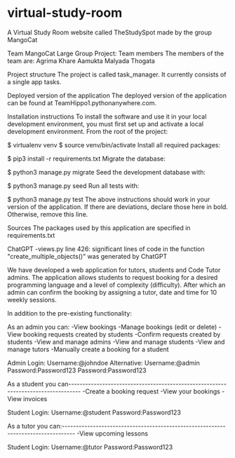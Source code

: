 # virtual-study-room
A Virtual Study Room website called TheStudySpot made by the group MangoCat

Team MangoCat Large Group Project:
Team members
The members of the team are:
Agrima Khare
Aamukta Malyada Thogata



Project structure
The project is called task_manager. It currently consists of a single app tasks.

Deployed version of the application
The deployed version of the application can be found at TeamHippo1.pythonanywhere.com.

Installation instructions
To install the software and use it in your local development environment, you must first set up and activate a local development environment. From the root of the project:

$ virtualenv venv
$ source venv/bin/activate
Install all required packages:

$ pip3 install -r requirements.txt
Migrate the database:

$ python3 manage.py migrate
Seed the development database with:

$ python3 manage.py seed
Run all tests with:

$ python3 manage.py test
The above instructions should work in your version of the application. If there are deviations, declare those here in bold. Otherwise, remove this line.

Sources
The packages used by this application are specified in requirements.txt

ChatGPT -views.py line 426: significant lines of code in the function "create_multiple_objects()" was generated by ChatGPT

We have developed a web application for tutors, students and Code Tutor admins. The application allows students to request booking for a desired programming language and a level of complexity (difficulty). After which an admin can confirm the booking by assigning a tutor, date and time for 10 weekly sessions.

In addition to the pre-existing functionality:

As an admin you can: -View bookings -Manage bookings (edit or delete) -View booking requests created by students -Confirm requests created by students -View and manage admins -View and manage students -View and manage tutors -Manually create a booking for a student

Admin Login: Username:@johndoe Alternative: Username:@admin Password:Password123 Password:Password123

As a student you can---------------------------------------------------------------------------------- -Create a booking request -View your bookings -View invoices

Student Login: Username:@student Password:Password123

As a tutor you can:---------------------------------------------------------------------------------- -View upcoming lessons

Student Login: Username:@tutor Password:Password123
